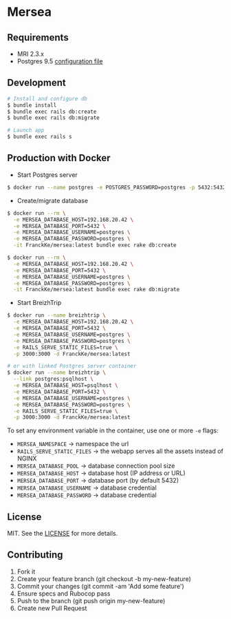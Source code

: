 # Mersea

## Requirements

- MRI 2.3.x
- Postgres 9.5 [configuration file](https://github.com/FranckKe/mersea/blob/master/config/database.yml)

## Development

```sh
# Install and configure db
$ bundle install
$ bundle exec rails db:create
$ bundle exec rails db:migrate

# Launch app
$ bundle exec rails s
```

## Production with Docker

- Start Postgres server
```sh
$ docker run --name postgres -e POSTGRES_PASSWORD=postgres -p 5432:5432 -d postgres:latest
```

- Create/migrate database
```sh
$ docker run --rm \
  -e MERSEA_DATABASE_HOST=192.168.20.42 \
  -e MERSEA_DATABASE_PORT=5432 \
  -e MERSEA_DATABASE_USERNAME=postgres \
  -e MERSEA_DATABASE_PASSWORD=postgres \
  -it FranckKe/mersea:latest bundle exec rake db:create

$ docker run --rm \
  -e MERSEA_DATABASE_HOST=192.168.20.42 \
  -e MERSEA_DATABASE_PORT=5432 \
  -e MERSEA_DATABASE_USERNAME=postgres \
  -e MERSEA_DATABASE_PASSWORD=postgres \
  -it FranckKe/mersea:latest bundle exec rake db:migrate
```

- Start BreizhTrip
```sh
$ docker run --name breizhtrip \
  -e MERSEA_DATABASE_HOST=192.168.20.42 \
  -e MERSEA_DATABASE_PORT=5432 \
  -e MERSEA_DATABASE_USERNAME=postgres \
  -e MERSEA_DATABASE_PASSWORD=postgres \
  -e RAILS_SERVE_STATIC_FILES=true \
  -p 3000:3000 -d FranckKe/mersea:latest

# or with linked Postgres server container
$ docker run --name breizhtrip \
  --link postgres:psqlhost \
  -e MERSEA_DATABASE_HOST=psqlhost \
  -e MERSEA_DATABASE_PORT=5432 \
  -e MERSEA_DATABASE_USERNAME=postgres \
  -e MERSEA_DATABASE_PASSWORD=postgres \
  -e RAILS_SERVE_STATIC_FILES=true \
  -p 3000:3000 -d FranckKe/mersea:latest
```
To set any environment variable in the container, use one or more `-e` flags:
- `MERSEA_NAMESPACE` → namespace the url
- `RAILS_SERVE_STATIC_FILES` → the webapp serves all the assets instead of NGINX
- `MERSEA_DATABASE_POOL` → database connection pool size
- `MERSEA_DATABASE_HOST` → database host (IP address or URL)
- `MERSEA_DATABASE_PORT` → database port (by default 5432)
- `MERSEA_DATABASE_USERNAME` → database credential
- `MERSEA_DATABASE_PASSWORD` → database credential

## License

MIT. See the [LICENSE](https://github.com/FranckKe/mersea/blob/master/LICENSE) for more details.

## Contributing

1. Fork it
2. Create your feature branch (git checkout -b my-new-feature)
3. Commit your changes (git commit -am 'Add some feature')
4. Ensure specs and Rubocop pass
5. Push to the branch (git push origin my-new-feature)
6. Create new Pull Request
